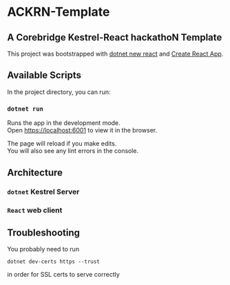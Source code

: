 # ACKRN-Template
## A Corebridge Kestrel-React hackathoN Template

This project was bootstrapped with [dotnet new react](https://docs.microsoft.com/en-us/dotnet/core/tools/dotnet-new) and [Create React App](https://github.com/facebook/create-react-app).

## Available Scripts

In the project directory, you can run:

### `dotnet run`

Runs the app in the development mode.\
Open [https://localhost:6001](https://localhost:6001) to view it in the browser.

The page will reload if you make edits.\
You will also see any lint errors in the console.

## Architecture

### `dotnet` Kestrel Server

### `React` web client

## Troubleshooting

You probably need to run

```
dotnet dev-certs https --trust
```

in order for SSL certs to serve correctly

